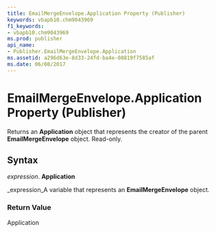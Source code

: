```yaml
---
title: EmailMergeEnvelope.Application Property (Publisher)
keywords: vbapb10.chm9043969
f1_keywords:
- vbapb10.chm9043969
ms.prod: publisher
api_name:
- Publisher.EmailMergeEnvelope.Application
ms.assetid: a296d63e-8d33-24fd-ba4e-08819f7585af
ms.date: 06/08/2017
---
```



# EmailMergeEnvelope.Application Property (Publisher)

Returns an **Application** object that represents the creator of the parent **EmailMergeEnvelope** object. Read-only.


## Syntax

 _expression_. **Application**

 _expression_A variable that represents an **EmailMergeEnvelope** object.


### Return Value

Application


